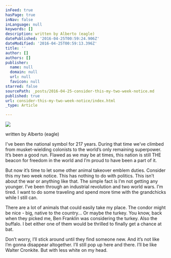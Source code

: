 ```yaml
---
inFeed: true
hasPage: true
inNav: false
inLanguage: null
keywords: []
description: written by Alberto (eagle)
datePublished: '2016-04-25T00:59:24.906Z'
dateModified: '2016-04-25T00:59:13.396Z'
title: ''
author: []
authors: []
publisher:
  name: null
  domain: null
  url: null
  favicon: null
starred: false
sourcePath: _posts/2016-04-25-consider-this-my-two-week-notice.md
published: true
url: consider-this-my-two-week-notice/index.html
_type: Article

---
```

![](https://the-grid-user-content.s3-us-west-2.amazonaws.com/1f1bcfb2-97d2-4c5a-9a0e-8b9902623076.png)

written by Alberto (eagle)

I've been the national symbol for 217 years. During that time weʼve climbed from musket-wielding colonists to the worldʼs only remaining superpower. Itʼs been a good run. Flawed as we may be at times, this nation is still THE beacon for freedom in the world and Iʼm proud to have been a part of it.

But now itʼs time to let some other animal takeover emblem duties. Consider this my two week notice. This has nothing to do with politics. This isnʼt about the war or anything like that. The simple fact is Iʼm not getting any younger. Iʼve been through an industrial revolution and two world wars. Iʼm tired. I want to do some traveling and spend more time with the grandchicks while I still can.

There are a lot of animals that could easily take my place. The condor might be nice - big, native to the country... Or maybe the turkey. You know, back when they picked me, Ben Franklin was considering the turkey. Also the buffalo. I bet either one of them would be thrilled to finally get a chance at bat.

Donʼt worry, Iʼll stick around until they find someone new. And itʼs not like Iʼm gonna disappear altogether. Iʼll still pop up here and there. Iʼll be like Walter Cronkite. But with less white on my head.